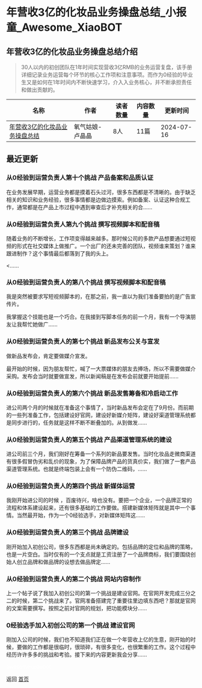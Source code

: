 # 年营收3亿的化妆品业务操盘总结_小报童_Awesome_XiaoBOT

## 年营收3亿的化妆品业务操盘总结介绍
> 30人以内的初创团队在1年时间实现营收3亿RMB的业务运营复盘，该手册详细记录业务运营每个环节的核心工作项和注意事项。而作为0经验的毕业生又是如何在1年时间内不断快速学习，介入入业务核心，并不断承担责任和做出贡献的。  
  


|名称|作者|读者数量|内容数量|更新时间|
|---|---|---|---|---|
|[年营收3亿的化妆品业务操盘总结](https://xiaobot.net/p/KX666?refer=9c3f1c95-a052-465a-9902-f6d75080262a)|氧气姑娘-卢晶晶|8人|11篇|2024-07-16|

## 最近更新
### 从0经验到运营负责人第十个挑战 产品备案和品质认证

在业务发展早期，运营业务都是摸着石头过河，很多东西都是不清晰的。由于缺乏相关的知识和业务经验，很多事情都是边做边摸索。例如备案、认证这种合规工作，通常都是在产品上市过程中遇到审查后才补充相关的合......

### 从0经验到运营负责人第九个挑战 撰写视频脚本和配音稿

随着业务的不断增长，工作项变得越来越多。那时候公司的多款产品想要通过短视频的形式在社交媒体上做推广。一个出厂的还未完善的团队，视频谁来策划？谁来跟进制作？这个事情最后都落到了我的头上。

<......

### 从0经验到运营负责人的第八个挑战 撰写视频脚本和配音稿

我是突然被要求写短视频脚本的，在那之前，我一直以为我们准备要拍的是广告宣传片。

我掌握这个技能也是一个巧合。在我接到写脚本任务的前一个月，我有一个导演朋友让我帮忙她做广......

### 从0经验到运营负责人的第七个挑战 新品发布公关与宣发

做新品发布会，肯定要做媒介宣发。

最开始的时候，因为朋友帮忙，喊了一大票媒体的朋友去捧场，所以不需要做媒介采购。发布会当时就要做宣发，所以新闻稿是在发布会前就要开始提前......

### 从0经验到运营负责人的第六个挑战 新品发售筹备和冷启动工作

进公司两个月的时候就在准备这个事情了，当时新品发布会定在了9月份。而前期的一些列准备工作，包括建设好官网，建设好新媒介矩阵，建设好渠道管理系统都是同步进行的，任务就是这样不断不断叠加的。从到做发......

### 从0经验到运营负责人的第五个挑战 产品渠道管理系统的建设

进公司前三个月，我们刚好在筹备一个系列的新品要发售。当时化妆品走微商渠道有很多假冒伪劣和乱价的现象，为了保障品牌产品的货真价实，我们做了一套产品渠道管理系统。也就是终端包装上会有一个防伪二维码，......

### 从0经验到运营负责人的第四个挑战 新媒体运营

我刚开始进公司的时候
，百废待兴，啥也没有。要把一个企业，一个品牌正常的流程和体系建设起来，还有很多基础的工作要做。搭建新媒体矩阵就是其中一个事情。当然最开始，作为一个0经验选手，对新媒体矩阵这......

### 从0经验到运营负责人的第三个挑战 品牌建设

刚开始加入初创公司，很多东西都是尚未确定的。包括品牌的定位和品牌的策略，也是一片空白。当时仅有的一个支点就是工资注册了一个品牌商标，我们要围绕创始人创立品牌和做品牌的设想去做品牌定......

### 从0经验到运营负责人的第二个挑战 网站内容制作

上一个帖子说了我加入初创公司的第一个挑战是建设官网。在官网开发完成三分之二的时候，第二个挑战来了。官网准备搭建完了重要往里边填东西吧？那就是官网的文案需要撰写。按照之前对官网的规划，把功能模块分......

### 0经验选手加入初创公司的第一个挑战 建设官网

刚加入公司的时候，我们也不知道我们正在做一个年营收上亿的生意，刚开始的时候，要做的工作都是很临时，很琐碎，有很多变化，也很繁重的工作。这个过程中经历许许多多的挑战和考验。接下来的内容更新我会分享......


<a href="https://github.com/Reno9527/awesome-xiaobot" style="color: white; text-decoration: none;">awesome-xiaobot</a>

返回 [首页](../README.md)

